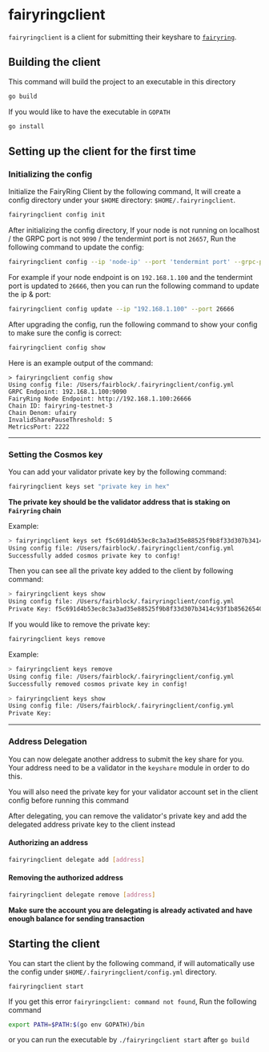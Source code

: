# fairyringclient

`fairyringclient` is a client for submitting their keyshare to [`fairyring`](https://github.com/FairBlock/fairyring).

## Building the client

This command will build the project to an executable in this directory

```bash
go build
```

If you would like to have the executable in `GOPATH`

```bash
go install
```

## Setting up the client for the first time

### Initializing the config

Initialize the FairyRing Client by the following command,
It will create a config directory under your `$HOME` directory: `$HOME/.fairyringclient`.

```bash
fairyringclient config init
```

After initializing the config directory,
If your node is not running on localhost / the GRPC port is not `9090` / the tendermint port is not `26657`,
Run the following command to update the config:

```bash
fairyringclient config --ip 'node-ip' --port 'tendermint port' --grpc-port 'grpc port'
```

For example if your node endpoint is on `192.168.1.100` and the tendermint port is updated to `26666`,
then you can run the following command to update the ip & port:

```bash
fairyringclient config update --ip "192.168.1.100" --port 26666
```

After upgrading the config, run the following command to show your config to make sure the config is correct:

```bash
fairyringclient config show
```

Here is an example output of the command:

```
> fairyringclient config show
Using config file: /Users/fairblock/.fairyringclient/config.yml
GRPC Endpoint: 192.168.1.100:9090
FairyRing Node Endpoint: http://192.168.1.100:26666
Chain ID: fairyring-testnet-3
Chain Denom: ufairy
InvalidSharePauseThreshold: 5
MetricsPort: 2222
```

---

### Setting the Cosmos key

You can add your validator private key by the following command:

```bash
fairyringclient keys set "private key in hex"
```

**The private key should be the validator address that is staking on `Fairyring` chain**

Example: 

```bash
> fairyringclient keys set f5c691d4b53ec8c3a3ad35e88525f9b8f33d307b3414c93f1b856265409a3a04
Using config file: /Users/fairblock/.fairyringclient/config.yml
Successfully added cosmos private key to config!
```

Then you can see all the private key added to the client by following command:

```bash
> fairyringclient keys show
Using config file: /Users/fairblock/.fairyringclient/config.yml
Private Key: f5c691d4b53ec8c3a3ad35e88525f9b8f33d307b3414c93f1b856265409a3a04
```

If you would like to remove the private key:

```bash
fairyringclient keys remove
```

Example:

```bash
> fairyringclient keys remove
Using config file: /Users/fairblock/.fairyringclient/config.yml
Successfully removed cosmos private key in config!

> fairyringclient keys show
Using config file: /Users/fairblock/.fairyringclient/config.yml
Private Key:
```

---

### Address Delegation

You can now delegate another address to submit the key share for you. 
Your address need to be a validator in the `keyshare` module in order to do this.

You will also need the private key for your validator account set in the client config before running this command

After delegating, you can remove the validator's private key and add the delegated address private key to the client instead

#### Authorizing an address

```bash
fairyringclient delegate add [address]
```

#### Removing the authorized address

```bash
fairyringclient delegate remove [address]
```

**Make sure the account you are delegating is already activated and have enough balance for sending transaction**

## Starting the client

You can start the client by the following command, if will automatically use the config under
`$HOME/.fairyringclient/config.yml` directory.

```
fairyringclient start
```

If you get this error `fairyringclient: command not found`, Run the following command

```bash
export PATH=$PATH:$(go env GOPATH)/bin
```

or you can run the executable by `./fairyringclient start` after `go build`
